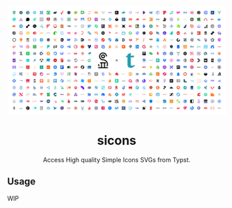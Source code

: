 <picture>
  <source media="(prefers-color-scheme: dark)" srcset="https://github.com/cscnk52/sicons/raw/refs/heads/main/assets/img/typst-dark.png" />
  <source media="(prefers-color-scheme: light)" srcset="https://github.com/cscnk52/sicons/raw/refs/heads/main/assets/img/typst-light.png" />
  <img alt="simpleicons-rs banner" src="https://github.com/cscnk52/sicons/raw/refs/heads/main/assets/img/typst-light.png" />
</picture>

<div align="center">

# sicons

Access High quality Simple Icons SVGs from Typst.

</div>

## Usage

WIP
